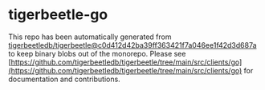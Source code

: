 # tigerbeetle-go
This repo has been automatically generated from [tigerbeetledb/tigerbeetle@c0d412d42ba39ff363421f7a046ee1f42d3d687a](https://github.com/tigerbeetledb/tigerbeetle/commit/c0d412d42ba39ff363421f7a046ee1f42d3d687a) to keep binary blobs out of the monorepo. Please see [https://github.com/tigerbeetledb/tigerbeetle/tree/main/src/clients/go](https://github.com/tigerbeetledb/tigerbeetle/tree/main/src/clients/go) for documentation and contributions.
